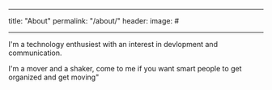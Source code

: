 ___
title: "About"
permalink: "/about/"
header:
    image: #
___ 

I'm a technology enthusiest with an interest in devlopment and communication. 

I'm a mover and a shaker, come to me if you want smart people to get organized and get moving" 
